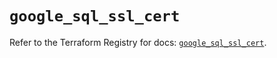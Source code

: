# `google_sql_ssl_cert`

Refer to the Terraform Registry for docs: [`google_sql_ssl_cert`](https://registry.terraform.io/providers/hashicorp/google-beta/5.37.0/docs/resources/google_sql_ssl_cert).
